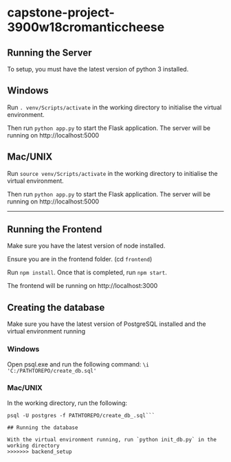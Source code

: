 # capstone-project-3900w18cromanticcheese

## Running the Server
To setup, you must have the latest version of python 3 installed.

## Windows

Run `. venv/Scripts/activate` in the working directory to initialise the virtual environment.

Then run `python app.py` to start the Flask application. 
The server will be running on http://localhost:5000

## Mac/UNIX

Run `source venv/Scripts/activate` in the working directory to initialise the virtual environment.

Then run `python app.py` to start the Flask application. 
The server will be running on http://localhost:5000

________________________________________________________________________________
## Running the Frontend

Make sure you have the latest version of node installed.

Ensure you are in the frontend folder. (cd `frontend`)

Run `npm install`.
Once that is completed, run `npm start`.

The frontend will be running on http://localhost:3000

## Creating the database

Make sure you have the latest version of PostgreSQL installed and the virtual environment running

### Windows

Open psql.exe and run the following command:
`\i 'C:/PATHTOREPO/create_db.sql'`

### Mac/UNIX

In the working directory, run the following:
```sudo su - postgres
psql -U postgres -f PATHTOREPO/create_db_.sql```

## Running the database

With the virtual environment running, run `python init_db.py` in the working directory
>>>>>>> backend_setup
